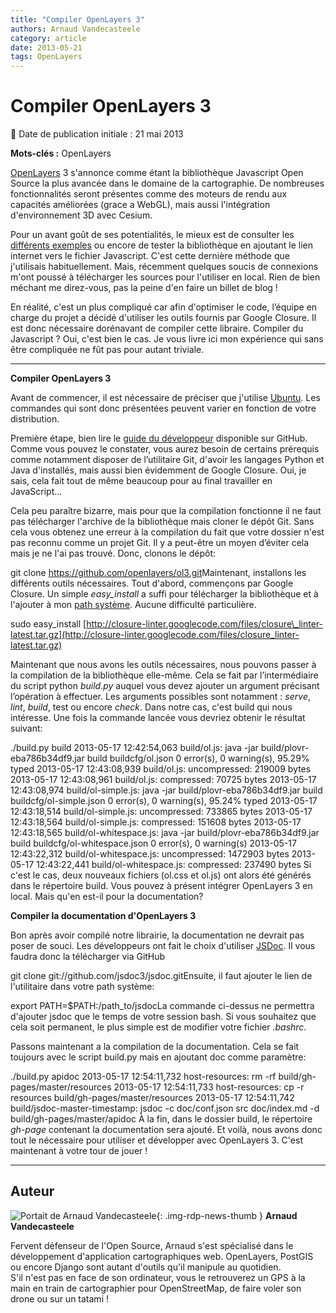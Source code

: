 ```yaml
---
title: "Compiler OpenLayers 3"
authors: Arnaud Vandecasteele
category: article
date: 2013-05-21
tags: OpenLayers
---
```


# Compiler OpenLayers 3


:calendar: Date de publication initiale : 21 mai 2013

**Mots-clés :** OpenLayers

[OpenLayers](https://openlayers.org/) 3 s'annonce comme étant la bibliothèque Javascript Open Source la plus avancée dans le domaine de la cartographie. De nombreuses fonctionnalités seront présentes comme des moteurs de rendu aux capacités améliorées (grace a WebGL), mais aussi l'intégration d'environnement 3D avec Cesium.

 Pour un avant goût de ses potentialités, le mieux est de consulter les [différents exemples](http://ol3js.org/ol3/master/examples/) ou encore de tester la bibliothèque en ajoutant le lien internet vers le fichier Javascript. C'est cette dernière méthode que j'utilisais habituellement. Mais, récemment quelques soucis de connexions m'ont poussé à télécharger les sources pour l'utiliser en local. Rien de bien méchant me direz-vous, pas la peine d'en faire un billet de blog !

 En réalité, c'est un plus compliqué car afin d'optimiser le code, l’équipe en charge du projet a décidé d'utiliser les outils fournis par Google Closure. Il est donc nécessaire dorénavant de compiler cette libraire. Compiler du Javascript ? Oui, c'est bien le cas. Je vous livre ici mon expérience qui sans être compliquée ne fût pas pour autant triviale.

----

**Compiler OpenLayers 3**

Avant de commencer, il est nécessaire de préciser que j'utilise [Ubuntu](http://www.ubuntu.com/). Les commandes qui sont donc présentées peuvent varier en fonction de votre distribution.

Première étape, bien lire le [guide du développeur](https://github.com/openlayers/ol3/wiki/Developer-Guide) disponible sur GitHub. Comme vous pouvez le constater, vous aurez besoin de certains prérequis comme notamment disposer de l’utilitaire Git, d'avoir les langages Python et Java d'installés, mais aussi bien évidemment de Google Closure. Oui, je sais, cela fait tout de même beaucoup pour au final travailler en JavaScript...

Cela peu paraître bizarre, mais pour que la compilation fonctionne il ne faut pas télécharger l'archive de la bibliothèque mais cloner le dépôt Git. Sans cela vous obtenez une erreur à la compilation du fait que votre dossier n'est pas reconnu comme un projet Git. Il y a peut-être un moyen d’éviter cela mais je ne l'ai pas trouvé. Donc, clonons le dépôt:

git clone <https://github.com/openlayers/ol3.git>Maintenant, installons les différents outils nécessaires. Tout d'abord, commençons par Google Closure. Un simple *easy\_install* a suffi pour télécharger la bibliothèque et à l'ajouter à mon [path système](http://www.commentcamarche.net/faq/3585-bash-la-variable-d-environnement-path). Aucune difficulté particulière.

sudo easy\_install [http://closure-linter.googlecode.com/files/closure\_linter-latest.tar.gz](http://closure-linter.googlecode.com/files/closure_linter-latest.tar.gz)

Maintenant que nous avons les outils nécessaires, nous pouvons passer à la compilation de la bibliothèque elle-même. Cela se fait par l’intermédiaire du script python *build.py* auquel vous devez ajouter un argument précisant l’opération à effectuer. Les arguments possibles sont notamment : *serve*, *lint*, *build*, test ou encore *check*. Dans notre cas, c'est build qui nous intéresse. Une fois la commande lancée vous devriez obtenir le résultat suivant:

./build.py build 2013-05-17 12:42:54,063 build/ol.js: java -jar build/plovr-eba786b34df9.jar build buildcfg/ol.json 0 error(s), 0 warning(s), 95.29% typed 2013-05-17 12:43:08,939 build/ol.js: uncompressed: 219009 bytes 2013-05-17 12:43:08,961 build/ol.js: compressed: 70725 bytes 2013-05-17 12:43:08,974 build/ol-simple.js: java -jar build/plovr-eba786b34df9.jar build buildcfg/ol-simple.json 0 error(s), 0 warning(s), 95.24% typed 2013-05-17 12:43:18,514 build/ol-simple.js: uncompressed: 733865 bytes 2013-05-17 12:43:18,564 build/ol-simple.js: compressed: 151608 bytes 2013-05-17 12:43:18,565 build/ol-whitespace.js: java -jar build/plovr-eba786b34df9.jar build buildcfg/ol-whitespace.json 0 error(s), 0 warning(s) 2013-05-17 12:43:22,312 build/ol-whitespace.js: uncompressed: 1472903 bytes 2013-05-17 12:43:22,441 build/ol-whitespace.js: compressed: 237490 bytes Si c'est le cas, deux nouveaux fichiers (ol.css et ol.js) ont alors été générés dans le répertoire build. Vous pouvez à présent intégrer OpenLayers 3 en local. Mais qu'en est-il pour la documentation?

**Compiler la documentation d'OpenLayers 3**

Bon après avoir compilé notre librairie, la documentation ne devrait pas poser de souci. Les développeurs ont fait le choix d'utiliser [JSDoc](https://github.com/jsdoc3/jsdoc). Il vous faudra donc la télécharger via GitHub

git clone git://github.com/jsdoc3/jsdoc.gitEnsuite, il faut ajouter le lien de l'utilitaire dans votre path système:

export PATH=$PATH:/path\_to/jsdocLa commande ci-dessus ne permettra d'ajouter jsdoc que le temps de votre session bash. Si vous souhaitez que cela soit permanent, le plus simple est de modifier votre fichier *.bashrc*.

Passons maintenant a la compilation de la documentation. Cela se fait toujours avec le script build.py mais en ajoutant doc comme paramètre:

./build.py apidoc 2013-05-17 12:54:11,732 host-resources: rm -rf build/gh-pages/master/resources 2013-05-17 12:54:11,733 host-resources: cp -r resources build/gh-pages/master/resources 2013-05-17 12:54:11,742 build/jsdoc-master-timestamp: jsdoc -c doc/conf.json src doc/index.md -d build/gh-pages/master/apidoc À la fin, dans le dossier build, le répertoire *gh-page* contenant la documentation sera ajouté. Et voilà, nous avons donc tout le nécessaire pour utiliser et développer avec OpenLayers 3. C'est maintenant à votre tour de jouer !



----

## Auteur

![Portait de Arnaud Vandecasteele](https://cdn.geotribu.fr/img/internal/contributeurs/avdc.jpg){: .img-rdp-news-thumb }
**Arnaud Vandecasteele**

Fervent défenseur de l'Open Source, Arnaud s'est spécialisé dans le développement d'application cartographiques web. OpenLayers, PostGIS ou encore Django sont autant d'outils qu'il manipule au quotidien.  
S'il n'est pas en face de son ordinateur, vous le retrouverez un GPS à la main en train de cartographier pour OpenStreetMap, de faire voler son drone ou sur un tatami !
